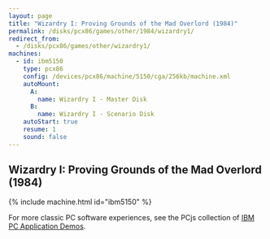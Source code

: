 ```yaml
---
layout: page
title: "Wizardry I: Proving Grounds of the Mad Overlord (1984)"
permalink: /disks/pcx86/games/other/1984/wizardry1/
redirect_from:
  - /disks/pcx86/games/other/wizardry1/
machines:
  - id: ibm5150
    type: pcx86
    config: /devices/pcx86/machine/5150/cga/256kb/machine.xml
    autoMount:
      A:
        name: Wizardry I - Master Disk
      B:
        name: Wizardry I - Scenario Disk
    autoStart: true
    resume: 1
    sound: false
---
```


Wizardry I: Proving Grounds of the Mad Overlord (1984)
------------------------------------------------------

{% include machine.html id="ibm5150" %}

For more classic PC software experiences, see the PCjs collection of [IBM PC Application Demos](/apps/pcx86/).
